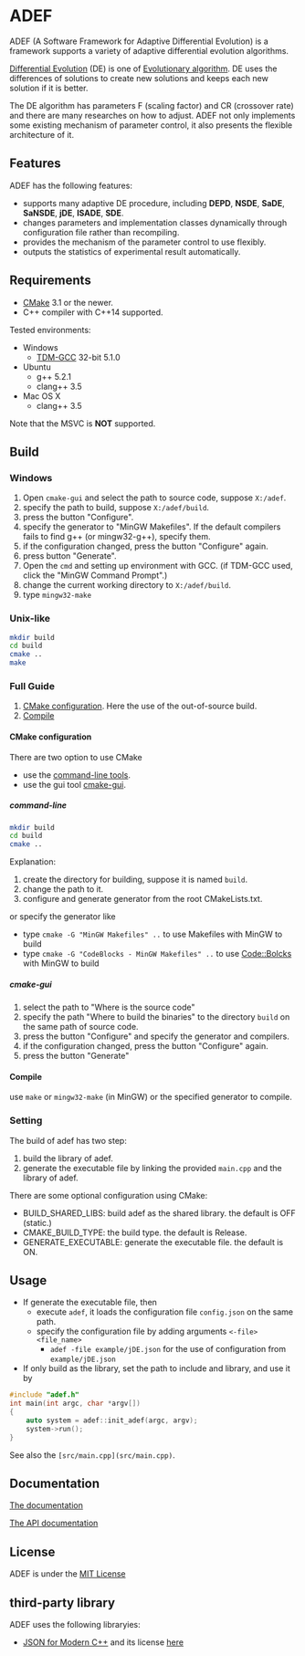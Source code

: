 # ADEF
ADEF (A Software Framework for Adaptive Differential Evolution) is a
framework supports a variety of adaptive differential evolution algorithms.

[Differential Evolution](https://en.wikipedia.org/wiki/Differential_evolution) (DE) is one of [Evolutionary algorithm](https://en.wikipedia.org/wiki/Evolutionary_algorithm). DE uses the differences of solutions to create new solutions and keeps each new solution if it is better.

The DE algorithm has parameters F (scaling factor) and CR (crossover rate) and there are many researches on how to adjust. ADEF not only implements some existing mechanism of parameter control, it also presents the flexible architecture of it.

## Features
ADEF has the following features:
- supports many adaptive DE procedure, including **DEPD**, **NSDE**, **SaDE**, **SaNSDE**, **jDE**, **ISADE**, **SDE**.
- changes parameters and implementation classes dynamically through configuration file rather than recompiling.
- provides the mechanism of the parameter control to use flexibly.
- outputs the statistics of experimental result automatically.

## Requirements
- [CMake](https://cmake.org/) 3.1 or the newer.
- C++ compiler with C++14 supported.

Tested environments:
- Windows
    - [TDM-GCC](http://tdm-gcc.tdragon.net/) 32-bit 5.1.0
- Ubuntu
    - g++ 5.2.1
    - clang++ 3.5
- Mac OS X
    - clang++ 3.5

Note that the MSVC is **NOT** supported.

## Build
### Windows
1. Open `cmake-gui` and select the path to source code, suppose `X:/adef`.
1. specify the path to build, suppose `X:/adef/build`.
1. press the button "Configure".
1. specify the generator to "MinGW Makefiles". If the default compilers fails to find g++ (or mingw32-g++), specify them.
1. if the configuration changed, press the button "Configure" again.
1. press button "Generate".
1. Open the `cmd` and setting up environment with GCC. (if TDM-GCC used, click the "MinGW Command Prompt".)
1. change the current working directory to `X:/adef/build`.
1. type `mingw32-make`

### Unix-like

```sh
mkdir build
cd build
cmake ..
make
```

### Full Guide
1. [CMake configuration](#cmake-configuration). Here the use of the out-of-source build.
2. [Compile](#compile)

#### CMake configuration
There are two option to use CMake
- use the [command-line tools](#command-line).
- use the gui tool [cmake-gui](#cmake-gui).

##### command-line

```sh
mkdir build
cd build
cmake ..
```

Explanation:

1. create the directory for building, suppose it is named `build`.
1. change the path to it.
1. configure and generate generator from the root CMakeLists.txt.

or specify the generator like
- type `cmake -G "MinGW Makefiles" ..` to use Makefiles with MinGW to build
- type `cmake -G "CodeBlocks - MinGW Makefiles" ..` to use [Code::Bolcks](http://www.codeblocks.org/) with MinGW to build

##### cmake-gui
1. select the path to "Where is the source code"
1. specify the path "Where to build the binaries" to the directory `build` on the same path of source code.
1. press the button "Configure" and specify the generator and compilers.
1. if the configuration changed, press the button "Configure" again.
1. press the button "Generate"

#### Compile
use `make` or `mingw32-make` (in MinGW) or the specified generator to compile.

### Setting
The build of adef has two step:

1. build the library of adef.
1. generate the executable file by linking the provided `main.cpp` and the library of adef.

There are some optional configuration using CMake:
- BUILD_SHARED_LIBS: build adef as the shared library. the default is OFF (static.)
- CMAKE_BUILD_TYPE: the build type. the default is Release.
- GENERATE_EXECUTABLE: generate the executable file. the default is ON.

## Usage
- If generate the executable file, then
    - execute `adef`, it loads the configuration file `config.json` on the same path.
    - specify the configuration file by adding arguments `<-file> <file_name>`
        - `adef -file example/jDE.json` for the use of configuration from `example/jDE.json`
- If only build as the library, set the path to include and library, and use it by

```cpp
#include "adef.h"
int main(int argc, char *argv[])
{
    auto system = adef::init_adef(argc, argv);
    system->run();
}
```

See also the `[src/main.cpp](src/main.cpp)`.

## Documentation

[The documentation](doc/documentation.md)

[The API documentation](http://ukjhsa.github.io/adef/)

## License
ADEF is under the [MIT License](LICENSE)

## third-party library
ADEF uses the following libraryies:
- [JSON for Modern C++](https://github.com/nlohmann/json) and its license [here](thirdparty/json/LICENSE.MIT)
